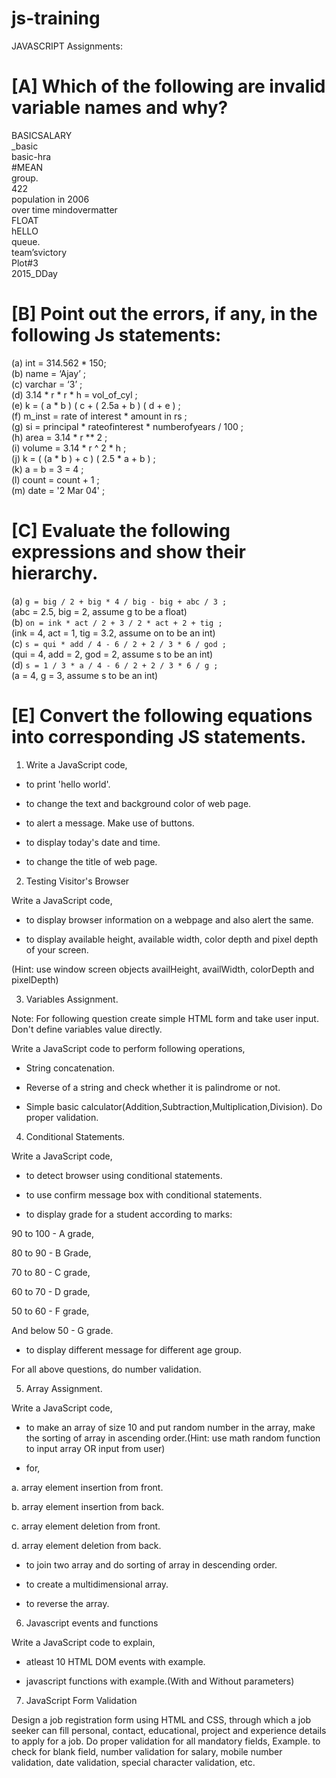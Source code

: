 # js-training

JAVASCRIPT Assignments:

# [A] Which of the following are invalid variable names and why?
BASICSALARY <br>
_basic <br>
basic-hra<br>
#MEAN <br>
group. <br>
422<br>
population in 2006 <br>
over time mindovermatter<br>
FLOAT<br>
hELLO <br>
queue. <br>
team’svictory <br>
Plot#3 <br>
2015_DDay <br>

# [B] Point out the errors, if any, in the following Js statements:
(a) int = 314.562 * 150; <br>
(b) name = ‘Ajay’ ; <br>
(c) varchar = ‘3’ ; <br>
(d) 3.14 * r * r * h = vol_of_cyl ; <br>
(e) k = ( a * b ) ( c + ( 2.5a + b ) ( d + e ) ; <br>
(f) m_inst = rate of interest * amount in rs ; <br>
(g) si = principal * rateofinterest * numberofyears / 100 ; <br>
(h) area = 3.14 * r ** 2 ; <br>
(i) volume = 3.14 * r ^ 2 * h ; <br>
(j) k = ( (a * b ) + c ) ( 2.5 * a + b ) ; <br>
(k) a = b = 3 = 4 ; <br>
(l) count = count + 1 ; <br>
(m) date = '2 Mar 04' ; <br>

# [C] Evaluate the following expressions and show their hierarchy.
(a) `g = big / 2 + big * 4 / big - big + abc / 3 ;` <br>
    (abc = 2.5, big = 2, assume g to be a float) <br>
(b) `on = ink * act / 2 + 3 / 2 * act + 2 + tig ;` <br>
    (ink = 4, act = 1, tig = 3.2, assume on to be an int) <br>
(c) `s = qui * add / 4 - 6 / 2 + 2 / 3 * 6 / god ;` <br>
    (qui = 4, add = 2, god = 2, assume s to be an int) <br>
(d) `s = 1 / 3 * a / 4 - 6 / 2 + 2 / 3 * 6 / g ;` <br>
    (a = 4, g = 3, assume s to be an int) <br>
# [E] Convert the following equations into corresponding JS statements.


1) Write a JavaScript code,

- to print 'hello world'.

- to change the text and background color of web page.

- to alert a message. Make use of buttons.

- to display today's date and time.

- to change the title of web page.

 

2) Testing Visitor's Browser

Write a JavaScript code,

- to display browser information on a webpage and also alert the same.

- to display available height, available width, color depth and pixel depth of your screen.

(Hint: use window screen objects availHeight, availWidth, colorDepth and pixelDepth)

 

3) Variables Assignment.

Note: For following question create simple HTML form and take user input. Don't define variables value directly.

Write a JavaScript code to perform following operations,

- String concatenation.

- Reverse of a string and check whether it is palindrome or not.

- Simple basic calculator(Addition,Subtraction,Multiplication,Division). Do proper validation.

 

4) Conditional Statements.

Write a JavaScript code,

- to detect browser using conditional statements.

- to use confirm message box with conditional statements.

- to display grade for a student according to marks:

90 to 100 - A grade,

80 to 90 - B Grade,

70 to 80 - C grade,

60 to 70 - D grade,

50 to 60 - F grade,

And below 50 - G grade.

- to display different message for different age group.

For all above questions, do number validation.

 

5) Array Assignment.

Write a JavaScript code,

- to make an array of size 10 and put random number in the array, make the sorting of array in ascending order.(Hint: use math random function to input array OR input from user)

- for,

a. array element insertion from front.

b. array element insertion from back.

c. array element deletion from front.

d. array element deletion from back.

- to join two array and do sorting of array in descending order.

- to create a multidimensional array.

- to reverse the array.

 

6) Javascript events and functions

Write a JavaScript code to explain,

- atleast 10 HTML DOM events with example.

- javascript functions with example.(With and Without parameters)

 

7) JavaScript Form Validation

Design a job registration form using HTML and CSS, through which a job seeker can fill personal, contact, educational, project and experience details to apply for a job. Do proper validation for all mandatory fields, Example. to check for blank field, number validation for salary, mobile number validation, date validation, special character validation, etc.
